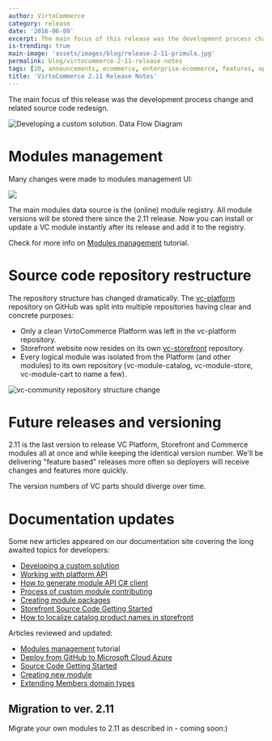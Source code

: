 ```yaml
---
author: VirtoCommerce
category: release
date: '2016-06-09'
excerpt: The main focus of this release was the development process change and related source code redesign.
is-trending: true
main-image: 'assets/images/blog/release-2-11-primula.jpg'
permalink: blog/virtocommerce-2-11-release-notes
tags: [20, announcements, ecommerce, enterprise-ecommerce, features, open-source, release-notes, seo]
title: 'VirtoCommerce 2.11 Release Notes'
---
```

The main focus of this release was the development process change and related source code redesign.

![](assets/images/blog/without-source-code-development-process-data-flow-1.png "Developing a custom solution. Data Flow Diagram")

# Modules management

Many changes were made to modules management UI:

![](assets/images/blog/modules.png)

The main modules data source is the (online) module registry. All module versions will be stored there since the 2.11 release. Now you can install or update a VC module instantly after its release and add it to the registry.

Check for more info on [Modules management](http://docs.virtocommerce.com/x/4wDr) tutorial.

# Source code repository restructure

The repository structure has changed dramatically. The [vc-platform](https://github.com/VirtoCommerce/vc-platform) repository on GitHub was split into multiple repositories having clear and concrete purposes:

* Only a clean VirtoCommerce Platform was left in the vc-platform repository.
* Storefront website now resides on its own [vc-storefront](https://github.com/VirtoCommerce/vc-storefront) repository.
* Every logical module was isolated from the Platform (and other modules) to its own repository (vc-module-catalog, vc-module-store, vc-module-cart to name a few).

![](assets/images/blog/vc-repository-split.png "vc-community repository structure change")

# Future releases and versioning

2.11 is the last version to release VC Platform, Storefront and Commerce modules all at once and while keeping the identical version number. We'll be delivering "feature based" releases more often so deployers will receive changes and features more quickly.

The version numbers of VC parts should diverge over time.

# Documentation updates

Some new articles appeared on our documentation site covering the long awaited topics for developers:

* [Developing a custom solution](http://docs.virtocommerce.com/x/BwAEAQ)
* [Working with platform API](http://docs.virtocommerce.com/x/JQAqAQ)
* [How to generate module API C# client](http://docs.virtocommerce.com/x/BwAqAQ)
* [Process of custom module contributing](http://docs.virtocommerce.com/x/XQAqAQ)
* [Creating module packages](http://docs.virtocommerce.com/x/3gDr)
* [Storefront Source Code Getting Started](http://docs.virtocommerce.com/x/TQAqAQ)
* [How to localize catalog product names in storefront](http://docs.virtocommerce.com/x/CQAnAQ)

Articles reviewed and updated:

* [Modules management](http://docs.virtocommerce.com/x/4wDr) tutorial
* [Deploy from GitHub to Microsoft Cloud Azure](http://docs.virtocommerce.com/x/K4Dd)
* [Source Code Getting Started](http://docs.virtocommerce.com/x/W4Dd)
* [Creating new module](http://docs.virtocommerce.com/x/aQDL)
* [Extending Members domain types](http://docs.virtocommerce.com/x/FQAgAQ)

## Migration to ver. 2.11

Migrate your own modules to 2.11 as described in - coming soon:)